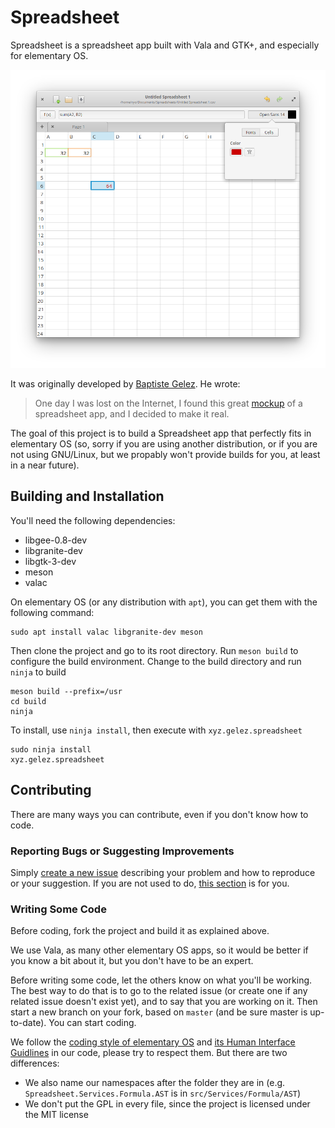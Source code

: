# Spreadsheet

Spreadsheet is a spreadsheet app built with Vala and GTK+, and especially for elementary OS.

![Screenshot](screen.png)

It was originally developed by [Baptiste Gelez](https://github.com/BaptisteGelez). He wrote:

> One day I was lost on the Internet, I found this great [mockup](https://www.deviantart.com/bassultra/art/Spreadsheet-363147552) of a spreadsheet app, and I decided to make it real.

The goal of this project is to build a Spreadsheet app that perfectly fits in elementary OS
(so, sorry if you are using another distribution, or if you are not using GNU/Linux, but we propably won't provide builds for you, at least in a near future).

## Building and Installation

You'll need the following dependencies:

* libgee-0.8-dev
* libgranite-dev
* libgtk-3-dev
* meson
* valac

On elementary OS (or any distribution with `apt`), you can get them with the following command:

    sudo apt install valac libgranite-dev meson

Then clone the project and go to its root directory. Run `meson build` to configure the build environment. Change to the build directory and run `ninja` to build

    meson build --prefix=/usr
    cd build
    ninja

To install, use `ninja install`, then execute with `xyz.gelez.spreadsheet`

    sudo ninja install
    xyz.gelez.spreadsheet

## Contributing

There are many ways you can contribute, even if you don't know how to code.

### Reporting Bugs or Suggesting Improvements

Simply [create a new issue](https://github.com/ryonakano/Spreadsheet/issues/new) describing your problem and how to reproduce or your suggestion. If you are not used to do, [this section](https://elementary.io/ja/docs/code/reference#reporting-bugs) is for you.

### Writing Some Code

Before coding, fork the project and build it as explained above.

We use Vala, as many other elementary OS apps, so it would be better if you know a bit about it, but you don't have to be an expert.

Before writing some code, let the others know on what you'll be working. The best way to do that is to go to the related issue (or create one if any related issue doesn't exist yet), and to say that you are working on it. Then start a new branch on your fork, based on `master` (and be sure master is up-to-date). You can start coding.

We follow the [coding style of elementary OS](https://elementary.io/docs/code/reference#code-style) and [its Human Interface Guidlines](https://elementary.io/ja/docs/human-interface-guidelines#human-interface-guidelines) in our code, please try to respect them. But there are two differences:

* We also name our namespaces after the folder they are in (e.g. `Spreadsheet.Services.Formula.AST` is in `src/Services/Formula/AST`)
* We don't put the GPL in every file, since the project is licensed under the MIT license
